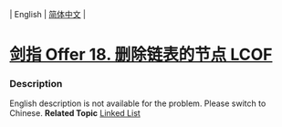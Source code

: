 | English | [简体中文](README.md) |

# [剑指 Offer 18. 删除链表的节点 LCOF](https://leetcode.cn/problems/shan-chu-lian-biao-de-jie-dian-lcof)
 ### Description
English description is not available for the problem. Please switch to Chinese.
**Related Topic**  [Linked List](https://leetcode.cn/tag/linked-list) 